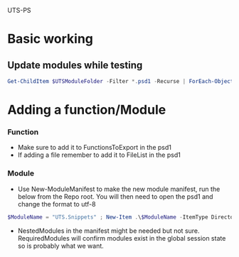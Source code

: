 UTS-PS

# Basic working
## Update modules while testing
```powershell
Get-ChildItem $UTSModuleFolder -Filter *.psd1 -Recurse | ForEach-Object { Import-Module -Force -Name $_.FullName }
```
# Adding a function/Module
### Function
- Make sure to add it to FunctionsToExport in the psd1
- If adding a file remember to add it to FileList in the psd1

### Module
- Use New-ModuleManifest to make the new module manifest, run the below from the Repo root. You will then need to open the psd1 and change the format to utf-8
```powershell
$ModuleName = "UTS.Snippets" ; New-Item .\$ModuleName -ItemType Directory ; New-ModuleManifest -ModuleVersion '0.0.0' -Author 'Sam Foley' -CompanyName 'Unified Technical Solutions Ltd' -Copyright '(c) 2022 Unified Technical Solutions Ltd. All rights reserved.' -ProjectUri 'https://github.com/samfoley88/UTS-PS' -RootModule "$ModuleName.psm1" -Path .\$ModuleName\$ModuleName.psd1 ; New-Item -Path ".\$ModuleName\$ModuleName.psm1" 
```
- NestedModules in the manifest might be needed but not sure. RequiredModules will confirm modules exist in the global session state so is probably what we want.